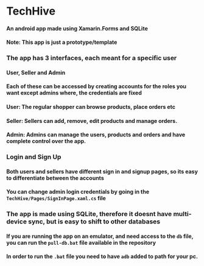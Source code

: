 # TechHive
#### An android app made using Xamarin.Forms and SQLite

#### Note: This app is just a prototype/template

### The app has 3 interfaces, each meant for a specific user
#### User, Seller and Admin
#### Each of these can be accessed by creating accounts for the roles you want except admins where, the credentials are fixed
#### User:  The regular shopper can browse products, place orders etc
#### Seller: Sellers can add, remove, edit products and manage orders.
#### Admin: Admins can manage the users, products and orders and have complete control over the app.

### Login and Sign Up
#### Both users and sellers have different sign in and signup pages, so its easy to differentiate between the accounts
#### You can change admin login credentials by going in the `TechHive/Pages/SignInPage.xaml.cs` file

### The app is made using SQLite, therefore it doesnt have multi-device sync, but is easy to shift to other databases
#### If you are running the app on an emulator, and need access to the `db` file, you can run the `pull-db.bat` file available in the repository
#### In order to run the `.bat` file you need to have `adb` added to path for your pc.
